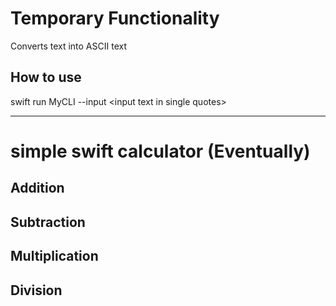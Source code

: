 # Temporary Functionality
Converts text into ASCII text

## How to use
swift run MyCLI --input \<input text in single quotes\>

--- 

# simple swift calculator (Eventually)

## Addition

## Subtraction

## Multiplication

## Division


